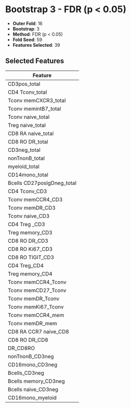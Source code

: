 # Bootstrap 3 - FDR (p < 0.05)

- **Outer Fold**: 16
- **Bootstrap**: 3
- **Method**: FDR (p < 0.05)
- **Fold Seed**: 59
- **Features Selected**: 39

## Selected Features

| Feature |
|---------|
| CD3pos_total |
| CD4 Tconv_total |
| Tconv memCXCR3_total |
| Tconv memintB7_total |
| Tconv naive_total |
| Treg naive_total |
| CD8 RA naive_total |
| CD8 RO DR_total |
| CD3neg_total |
| nonTnonB_total |
| myeloid_total |
| CD14mono_total |
| Bcells CD27posIgDneg_total |
| CD4 Tconv_CD3 |
| Tconv memCCR4_CD3 |
| Tconv memDR_CD3 |
| Tconv naive_CD3 |
| CD4 Treg _CD3 |
| Treg memory_CD3 |
| CD8 RO DR_CD3 |
| CD8  RO Ki67_CD3 |
| CD8 RO TIGIT_CD3 |
| CD4 Treg_CD4 |
| Treg memory_CD4 |
| Tconv memCCR4_Tconv |
| Tconv memCD27_Tconv |
| Tconv memDR_Tconv |
| Tconv memKi67_Tconv |
| Tconv memCCR4_mem |
| Tconv memDR_mem |
| CD8 RA CCR7 naive_CD8 |
| CD8 RO DR_CD8 |
| DR_CD8RO |
| nonTnonB_CD3neg |
| CD16mono_CD3neg |
| Bcells_CD3neg |
| Bcells memory_CD3neg |
| Bcells naive_CD3neg |
| CD16mono_myeloid |
